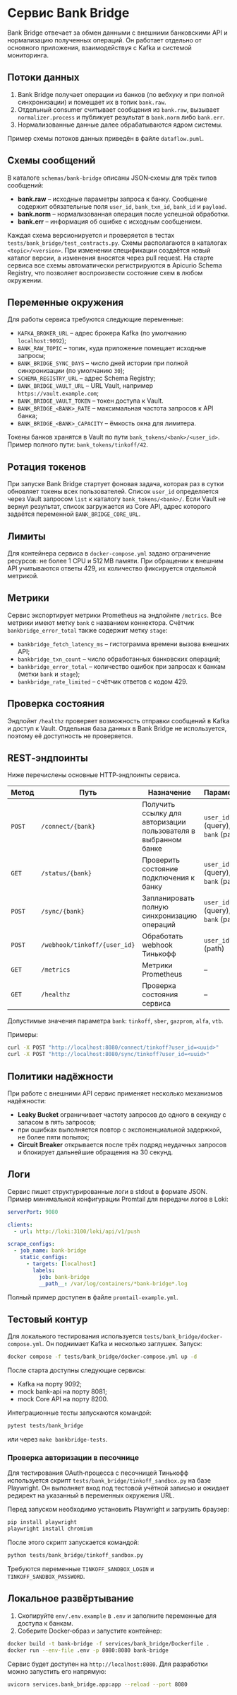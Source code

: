 # Сервис Bank Bridge

Bank Bridge отвечает за обмен данными с внешними банковскими API и нормализацию полученных операций. Он работает отдельно от основного приложения, взаимодействуя с Kafka и системой мониторинга.

## Потоки данных

1. Bank Bridge получает операции из банков (по вебхуку и при полной синхронизации) и помещает их в топик `bank.raw`.
2. Отдельный consumer считывает сообщения из `bank.raw`, вызывает `normalizer.process` и публикует результат в `bank.norm` либо `bank.err`.
3. Нормализованные данные далее обрабатываются ядром системы.

Пример схемы потоков данных приведён в файле `dataflow.puml`.

## Схемы сообщений

В каталоге `schemas/bank-bridge` описаны JSON‑схемы для трёх типов сообщений:

- **bank.raw** – исходные параметры запроса к банку. Сообщение содержит
  обязательные поля `user_id`, `bank_txn_id`, `bank_id` и `payload`.
- **bank.norm** – нормализованная операция после успешной обработки.
- **bank.err** – информация об ошибке с исходным сообщением.

Каждая схема версионируется и проверяется в тестах `tests/bank_bridge/test_contracts.py`.
Схемы располагаются в каталогах `<topic>/<version>`. При изменении
спецификации создаётся новый каталог версии, а изменения вносятся через
pull request. На старте сервиса все схемы автоматически регистрируются в
Apicurio Schema Registry, что позволяет воспроизвести состояние схем в
любом окружении.

## Переменные окружения

Для работы сервиса требуются следующие переменные:

- `KAFKA_BROKER_URL` – адрес брокера Kafka (по умолчанию `localhost:9092`);
- `BANK_RAW_TOPIC` – топик, куда приложение помещает исходные запросы;
- `BANK_BRIDGE_SYNC_DAYS` – число дней истории при полной синхронизации (по умолчанию `30`);
- `SCHEMA_REGISTRY_URL` – адрес Schema Registry;
- `BANK_BRIDGE_VAULT_URL` – URL Vault, например `https://vault.example.com`;
- `BANK_BRIDGE_VAULT_TOKEN` – токен доступа к Vault.
- `BANK_BRIDGE_<BANK>_RATE` – максимальная частота запросов к API банка;
- `BANK_BRIDGE_<BANK>_CAPACITY` – ёмкость окна для лимитера.

Токены банков хранятся в Vault по пути `bank_tokens/<bank>/<user_id>`.
Пример полного пути: `bank_tokens/tinkoff/42`.

## Ротация токенов

При запуске Bank Bridge стартует фоновая задача, которая раз в сутки
обновляет токены всех пользователей. Список `user_id` определяется через
Vault запросом `list` к каталогу `bank_tokens/<bank>/`. Если Vault не
вернул результат, список загружается из Core API, адрес которого задаётся
переменной `BANK_BRIDGE_CORE_URL`.

## Лимиты

Для контейнера сервиса в `docker-compose.yml` задано ограничение ресурсов: не более 1 CPU и 512 MB памяти.
При обращении к внешним API учитываются ответы 429, их количество фиксируется отдельной метрикой.

## Метрики

Сервис экспортирует метрики Prometheus на эндпойнте `/metrics`.
Все метрики имеют метку `bank` с названием коннектора.
Счётчик `bankbridge_error_total` также содержит метку `stage`:

- `bankbridge_fetch_latency_ms` – гистограмма времени вызова внешних API;
- `bankbridge_txn_count` – число обработанных банковских операций;
- `bankbridge_error_total` – количество ошибок при запросах к банкам (метки `bank` и `stage`);
- `bankbridge_rate_limited` – счётчик ответов с кодом 429.

## Проверка состояния

Эндпойнт `/healthz` проверяет возможность отправки сообщений в Kafka и доступ к
Vault. Отдельная база данных в Bank Bridge не используется, поэтому её
доступность не проверяется.

## REST‑эндпоинты

Ниже перечислены основные HTTP‑эндпоинты сервиса.

| Метод | Путь | Назначение | Параметры |
| ----- | ---- | ---------- | --------- |
| `POST` | `/connect/{bank}` | Получить ссылку для авторизации пользователя в выбранном банке | `user_id` (query), `bank` (path) |
| `GET` | `/status/{bank}` | Проверить состояние подключения к банку | `user_id` (query), `bank` (path) |
| `POST` | `/sync/{bank}` | Запланировать полную синхронизацию операций | `user_id` (query), `bank` (path) |
| `POST` | `/webhook/tinkoff/{user_id}` | Обработать webhook Тинькофф | `user_id` (path) |
| `GET` | `/metrics` | Метрики Prometheus | – |
| `GET` | `/healthz` | Проверка состояния сервиса | – |

Допустимые значения параметра `bank`: `tinkoff`, `sber`, `gazprom`, `alfa`, `vtb`.

Примеры:

```bash
curl -X POST "http://localhost:8080/connect/tinkoff?user_id=<uuid>"
curl -X POST "http://localhost:8080/sync/tinkoff?user_id=<uuid>"
```

## Политики надёжности

При работе с внешними API сервис применяет несколько механизмов надёжности:

- **Leaky Bucket** ограничивает частоту запросов до одного в секунду с запасом в
  пять запросов;
- при ошибках выполняется повтор с экспоненциальной задержкой, не более пяти
  попыток;
- **Circuit Breaker** открывается после трёх подряд неудачных запросов и
  блокирует дальнейшие обращения на 30 секунд.


## Логи

Сервис пишет структурированные логи в stdout в формате JSON. Пример
минимальной конфигурации Promtail для передачи логов в Loki:

```yaml
serverPort: 9080

clients:
  - url: http://loki:3100/loki/api/v1/push

scrape_configs:
  - job_name: bank-bridge
    static_configs:
      - targets: [localhost]
        labels:
          job: bank-bridge
          __path__: /var/log/containers/*bank-bridge*.log
```
Полный пример доступен в файле `promtail-example.yml`.

## Тестовый контур

Для локального тестирования используется `tests/bank_bridge/docker-compose.yml`. Он поднимает Kafka и несколько заглушек. Запуск:

```bash
docker compose -f tests/bank_bridge/docker-compose.yml up -d
```

После старта доступны следующие сервисы:
- Kafka на порту 9092;
- mock bank-api на порту 8081;
- mock Core API на порту 8200.

Интеграционные тесты запускаются командой:

```bash
pytest tests/bank_bridge
```

или через `make bankbridge-tests`.

### Проверка авторизации в песочнице

Для тестирования OAuth‑процесса с песочницей Тинькофф используется
скрипт `tests/bank_bridge/tinkoff_sandbox.py` на базе Playwright. Он
выполняет вход под тестовой учётной записью и ожидает редирект на
указанный в переменных окружения URL.

Перед запуском необходимо установить Playwright и загрузить браузер:

```bash
pip install playwright
playwright install chromium
```

После этого скрипт запускается командой:

```bash
python tests/bank_bridge/tinkoff_sandbox.py
```

Требуются переменные `TINKOFF_SANDBOX_LOGIN` и
`TINKOFF_SANDBOX_PASSWORD`.

## Локальное развёртывание

1. Скопируйте `env/.env.example` в `.env` и заполните переменные для доступа к банкам.
2. Соберите Docker‑образ и запустите контейнер:

```bash
docker build -t bank-bridge -f services/bank_bridge/Dockerfile .
docker run --env-file .env -p 8080:8080 bank-bridge
```

Сервис будет доступен на `http://localhost:8080`. Для разработки можно запустить его напрямую:

```bash
uvicorn services.bank_bridge.app:app --reload --port 8080
```
